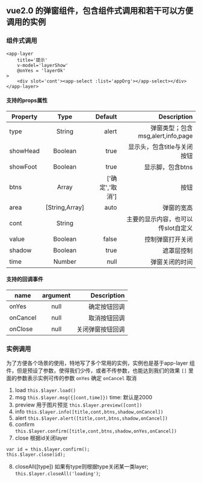 ## vue2.0 的弹窗组件，包含组件式调用和若干可以方便调用的实例

### 组件式调用
```
<app-layer 
    title='提示'
    v-model='layerShow'
    @onYes = 'layerOk'
>
    <div slot='cont'><app-select :list='appOrg'></app-select></div>
</app-layer>
```
#### 支持的props属性
| Property      | Type          | Default  | Description |
| ------------- |:-------------:| -------:|------------:|
|type|String|alert|弹窗类型；包含msg,alert,info,page|
|showHead|Boolean|true|显示头，包含title与关闭按钮|
|showFoot|Boolean|true|显示脚，包含btns|
|btns|Array|['确定','取消']|按钮|
|area|[String,Array]|auto|弹窗的宽高|
|cont|String||主要的显示内容，也可以传slot自定义|
|value|Boolean|false|控制弹窗打开关闭|
|shadow|Boolean|true|遮罩层控制|
|time|Number|null|弹窗关闭的时间|

#### 支持的回调事件
| name          |argument       | Description |
| ------------- |:-------------:|------------:|
|onYes|null|确定按钮回调|
|onCancel|null|取消按钮回调|
|onClose|null|关闭弹窗按钮回调|


### 实例调用
为了方便各个场景的使用，特地写了多个常用的实例，实例也是基于app-layer 组件，但是预设了参数，使得我们少传，或者不传参数，也能达到我们的效果
`[]` 里面的参数表示实例可传的参数
`onYes` 确定
`onCancel` 取消
1. load 
`this.$layer.load()`
2. msg 
`this.$layer.msg({[cont,time]})`
time: 默认是2000
3. preview 用于图片预览
`this.$layer.preview([cont])`
4. info
`this.$layer.info([title,cont,btns,shadow,onCancel])`
5. alert
`this.$layer.alert([title,cont,btns,shadow,onCancel])`
6. confirm
`this.$layer.confirm([title,cont,btns,shadow,onYes,onCancel])`
7. close 
根据id关闭layer
```
var id = this.$layer.confirm();
this.$layer.close(id);
```
8. closeAll([type]) 
如果有type则根据type关闭某一类layer;
`this.$layer.closeAll('loading')`;



